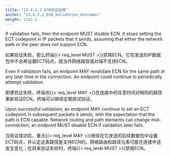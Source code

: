 ```yaml
---
title: "13.4.2.2 ECN验证结果"
anchor: "13.4.2.2_ECN_Validation_Outcomes"
weight: 1342.2
---
```


If validation fails, then the endpoint MUST disable ECN. It stops setting the ECT codepoint in IP packets that it sends, assuming that either the network path or the peer does not support ECN.

如果验证失败，那么终端{{< req_level MUST >}}禁用ECN。它在发送的IP数据包中不会再设置ECT码点，就当作网络路径或对端不支持ECN。

Even if validation fails, an endpoint MAY revalidate ECN for the same path at any later time in the connection. An endpoint could continue to periodically attempt validation.

即使验证失败，终端也{{< req_level MAY >}}在连接中的任意时间对相同的路径重新验证ECN。终端可以继续定期尝试验证。

Upon successful validation, an endpoint MAY continue to set an ECT codepoint in subsequent packets it sends, with the expectation that the path is ECN capable. Network routing and path elements can change mid-connection; an endpoint MUST disable ECN if validation later fails.

当验证成功后，重点{{< req_level MAY >}}继续在它发送的后续数据包中设置ECT码点，并认定这条路径是支持ECN的。网络路由和路径元素可能在连接中途发生变化；在将来验证失败时，终端{{< req_level MUST >}}禁用ECN。
